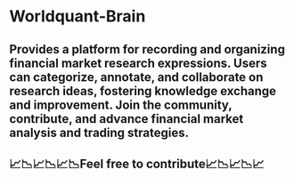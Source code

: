 # Worldquant-Brain

Provides a platform for recording and organizing financial market research expressions. Users can categorize, annotate, and collaborate on research ideas, fostering knowledge exchange and improvement. Join the community, contribute, and advance financial market analysis and trading strategies. 
--
## 📈📉📈📉📈📉Feel free to contribute📈📉📈📉📈